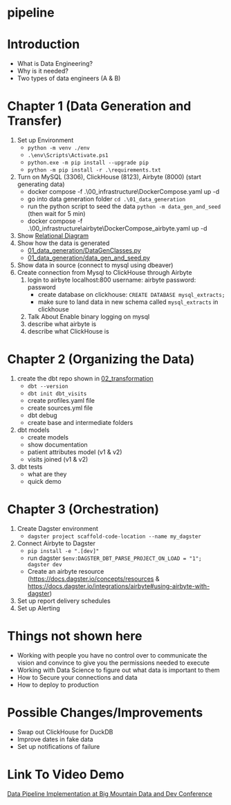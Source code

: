 # pipeline

# Introduction
- What is Data Engineering?
- Why is it needed?
- Two types of data engineers (A & B)

# Chapter 1 (Data Generation and Transfer)
1. Set up Environment 
    - `python -m venv ./env`
    - `.\env\Scripts\Activate.ps1`
    - `python.exe -m pip install --upgrade pip`
    - `python -m pip install -r .\requirements.txt`
2. Turn on MySQL (3306), ClickHouse (8123), Airbyte (8000) (start generating data)
    - docker compose -f .\00_infrastructure\DockerCompose.yaml up -d
    - go into data generation folder `cd .\01_data_generation`
    - run the python script to seed the data `python -m data_gen_and_seed` (then wait for 5 min)
    - docker compose -f .\00_infrastructure\airbyte\DockerCompose_airbyte.yaml up -d
3. Show [Relational Diagram](./Table%20Structure.drawio)
4. Show how the data is generated 
    - [01_data_generation/DataGenClasses.py](./01_data_generation/DataGenClasses.py)
    - [01_data_generation/data_gen_and_seed.py](./01_data_generation/data_gen_and_seed.py)
5. Show data in source (connect to mysql using dbeaver)
6. Create connection from Mysql to ClickHouse through Airbyte
    1. login to airbyte localhost:800 username: airbyte password: password
        - create database on clickhouse: `CREATE DATABASE mysql_extracts;`
        - make sure to land data in new schema called `mysql_extracts` in clickhouse
    2. Talk About Enable binary logging on mysql
    3. describe what airbyte is
    4. describe what ClickHouse is

# Chapter 2 (Organizing the Data)
1. create the dbt repo shown in [02_transformation](./02_transformation/)
    - `dbt --version`
    - `dbt init dbt_visits`
    - create profiles.yaml file
    - create sources.yml file
    - dbt debug
    - create base and intermediate folders
2. dbt models
    - create models
    - show documentation
    - patient attributes model (v1 & v2)
    - visits joined (v1 & v2)
3. dbt tests
    - what are they
    - quick demo


# Chapter 3 (Orchestration)
1. Create Dagster environment
    - `dagster project scaffold-code-location --name my_dagster`
1. Connect Airbyte to Dagster
    - `pip install -e ".[dev]"`
    - run dagster `$env:DAGSTER_DBT_PARSE_PROJECT_ON_LOAD = "1"; dagster dev`
    - Create an airbyte resource (https://docs.dagster.io/concepts/resources & https://docs.dagster.io/integrations/airbyte#using-airbyte-with-dagster)
4. Set up report delivery schedules
5. Set up Alerting


# Things not shown here
- Working with people you have no control over to communicate the vision and convince to give you the permissions needed to execute 
- Working with Data Science to figure out what data is important to them
- How to Secure your connections and data
- How to deploy to production

# Possible Changes/Improvements
- Swap out ClickHouse for DuckDB
- Improve dates in fake data
- Set up notifications of failure

# Link To Video Demo
[Data Pipeline Implementation at Big Mountain Data and Dev Conference](https://youtu.be/coycGADJ5CQ)